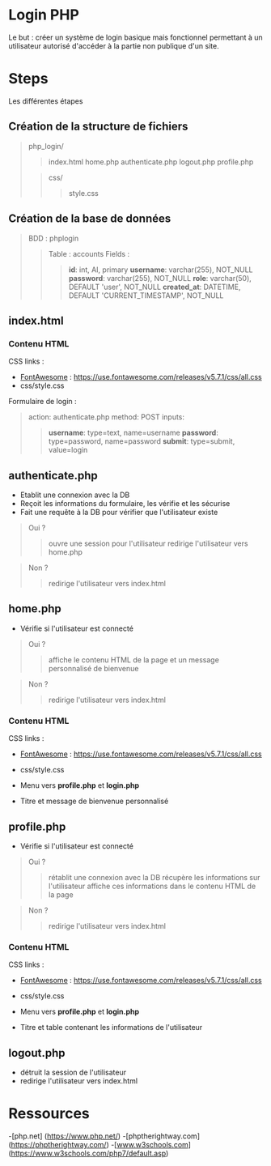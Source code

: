 # Login PHP

Le but : créer un système de login basique mais fonctionnel permettant à un utilisateur autorisé d'accéder à la partie non publique d'un site. 


# Steps

Les différentes étapes

## Création de la structure de fichiers

> php_login/
>> index.html
>> home.php
>> authenticate.php
>> logout.php
>> profile.php
>
>> css/
>>> style.css




## Création de la base de données

> BDD : phplogin
>> Table : accounts
>> Fields :
>>> **id**: int, AI, primary
>>> **username**: varchar(255), NOT_NULL
>>> **password**: varchar(255), NOT_NULL
>>> **role**: varchar(50), DEFAULT 'user', NOT_NULL
>>> **created_at**: DATETIME, DEFAULT 'CURRENT_TIMESTAMP', NOT_NULL

## index.html

### Contenu HTML
CSS links :
- [FontAwesome](https://use.fontawesome.com/releases/v5.7.1/css/all.css) : https://use.fontawesome.com/releases/v5.7.1/css/all.css
- css/style.css

Formulaire de login :
> action: authenticate.php
> method: POST
> inputs: 
>> **username**: type=text, name=username
>> **password**: type=password, name=password
>> **submit**: type=submit, value=login

## authenticate.php

- Etablit une connexion avec la DB
- Reçoit les informations du formulaire, les vérifie et les sécurise
- Fait une requête à la DB pour vérifier que l'utilisateur existe

> Oui ?
>> ouvre une session pour l'utilisateur
>> redirige l'utilisateur vers home.php

>Non ?
>> redirige l'utilisateur vers index.html

## home.php

- Vérifie si l'utilisateur est connecté
> Oui ?
>> affiche le contenu HTML de la page et un message personnalisé de bienvenue

> Non ?
>> redirige l'utilisateur vers index.html

### Contenu HTML

CSS links :
- [FontAwesome](https://use.fontawesome.com/releases/v5.7.1/css/all.css) : https://use.fontawesome.com/releases/v5.7.1/css/all.css
- css/style.css

- Menu vers **profile.php** et **login.php**
- Titre et message de bienvenue personnalisé

## profile.php

- Vérifie si l'utilisateur est connecté
> Oui ?
>> rétablit une connexion avec la DB
>> récupère les informations sur l'utilisateur
>> affiche ces informations dans le contenu HTML de la page

> Non ?
>> redirige l'utilisateur vers index.html

### Contenu HTML

CSS links :
- [FontAwesome](https://use.fontawesome.com/releases/v5.7.1/css/all.css) : https://use.fontawesome.com/releases/v5.7.1/css/all.css
- css/style.css

- Menu vers **profile.php** et **login.php**
- Titre et table contenant les informations de l'utilisateur

## logout.php

- détruit la session de l'utilisateur
- redirige l'utilisateur vers index.html

# Ressources

-[php.net] (https://www.php.net/)
-[phptherightway.com] (https://phptherightway.com/)
-[www.w3schools.com] (https://www.w3schools.com/php7/default.asp)


